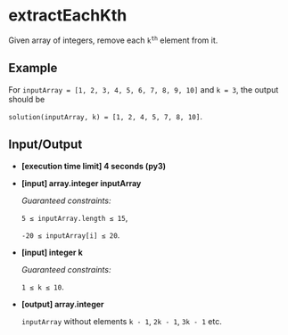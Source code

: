 # extractEachKth

Given array of integers, remove each <code>k<sup>th</sup></code> element from it.

## Example

For `inputArray = [1, 2, 3, 4, 5, 6, 7, 8, 9, 10]` and `k = 3`, the output should be

`solution(inputArray, k) = [1, 2, 4, 5, 7, 8, 10]`.

## Input/Output

- **[execution time limit] 4 seconds (py3)**

- **[input] array.integer inputArray**

	*Guaranteed constraints:*

	`5 ≤ inputArray.length ≤ 15`,

	`-20 ≤ inputArray[i] ≤ 20`.

- **[input] integer k**

	*Guaranteed constraints:*

	`1 ≤ k ≤ 10`.

- **[output] array.integer**

	`inputArray` without elements `k - 1`, `2k - 1`, `3k - 1` etc.
